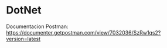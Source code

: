 # DotNet

Documentacion Postman:
https://documenter.getpostman.com/view/7032036/SzRw1qs2?version=latest
